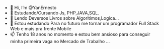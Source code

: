 - 👋 Hi, I’m @YanErnesto
- 👀 Estudando/Cursando Js, PHP,JAVA,SQL.
- 🌱 Lendo Deversos Livros sobre Algoritimos,Logica...
- 💞️ Estou estudando Para no futuro me tornar um programador Full Stack Web e mais pra frente Mobile 
- 📫 Tenho 18 anos no momento e estou bem ansioso para conseguir minha primeira vaga no Mercado de Trabalho ...

<!---
YanErnesto/YanErnesto is a ✨ special ✨ repository because its `README.md` (this file) appears on your GitHub profile.
You can click the Preview link to take a look at your changes.
--->
